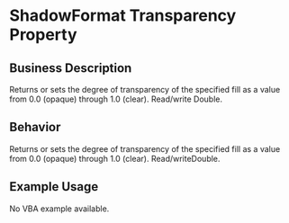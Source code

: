 # ShadowFormat Transparency Property

## Business Description
Returns or sets the degree of transparency of the specified fill as a value from 0.0 (opaque) through 1.0 (clear). Read/write Double.

## Behavior
Returns or sets the degree of transparency of the specified fill as a value from 0.0 (opaque) through 1.0 (clear). Read/writeDouble.

## Example Usage
No VBA example available.